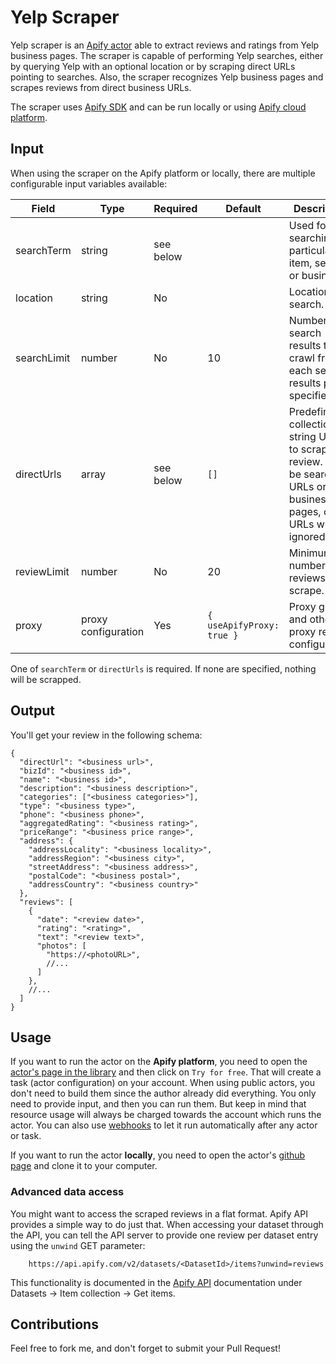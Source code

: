 Yelp Scraper
============

Yelp scraper is an [Apify actor](https://apify.com/actors) able to extract reviews and ratings from Yelp business pages.
The scraper is capable of performing Yelp searches, either by querying Yelp with an optional location or by scraping
direct URLs pointing to searches. Also, the scraper recognizes Yelp business pages and scrapes reviews from
direct business URLs.

The scraper uses [Apify SDK](https://sdk.apify.com/) and can be run locally or using
[Apify cloud platform](https://apify.com).

## Input

When using the scraper on the Apify platform or locally, there are multiple configurable input variables available:

| Field | Type | Required | Default | Description |
| ----- | ---- | -------- | ------- | ----------- |
| searchTerm | string | see below | | Used for searching particular item, service, or business. |
| location | string | No | | Location to search. |
| searchLimit | number | No | 10 | Number of search results to crawl from each search results page specified. |
| directUrls | array | see below | `[]` | Predefined collection of string URLs to scrape review. Can be search URLs or business pages, other URLs will be ignored. |
| reviewLimit | number | No | 20 | Minimum number of reviews to scrape. |
| proxy | proxy configuration | Yes | `{ useApifyProxy: true }` | Proxy groups and other proxy related configuration. |

One of `searchTerm` or `directUrls` is required. If none are specified, nothing will be scrapped.

## Output

You'll get your review in the following schema:

```jsonc
{
  "directUrl": "<business url>",
  "bizId": "<business id>",
  "name": "<business id>",
  "description": "<business description>",
  "categories": ["<business categories>"],
  "type": "<business type>",
  "phone": "<business phone>",
  "aggregatedRating": "<business rating>",
  "priceRange": "<business price range>",
  "address": {
    "addressLocality": "<business locality>",
    "addressRegion": "<business city>",
    "streetAddress": "<business address>",
    "postalCode": "<business postal>",
    "addressCountry": "<business country>"
  },
  "reviews": [
    {
      "date": "<review date>",
      "rating": "<rating>",
      "text": "<review text>",
      "photos": [
        "https://<photoURL>",
        //...
      ]
    },
    //...
  ]
}
```

## Usage

If you want to run the actor on the **Apify platform**, you need to open the
[actor's page in the library](https://apify.com/yin/apify-yelp) and then click on `Try for free`. That will
create a task (actor configuration) on your account. When using public actors, you don't need to build them since
the author already did everything. You only need to provide input, and then you can run them. But keep in mind that
resource usage will always be charged towards the account which runs the actor. You can also use [webhooks](#webhooks)
to let it run automatically after any actor or task.

If you want to run the actor **locally**, you need to open the actor's [github page](https://github.com/yin/apify-yelp)
and clone it to your computer.

### Advanced data access

You might want to access the scraped reviews in a flat format. Apify API provides a simple way to do just that.
When accessing your dataset through the API, you can tell the API server to provide one review per dataset entry using
the `unwind` GET parameter:

```
    https://api.apify.com/v2/datasets/<DatasetId>/items?unwind=reviews
```

This functionality is documented in the [Apify API](https://docs.apify.com/api/v2#/reference/datasets/item-collection/get-items)
documentation under Datasets -> Item collection -> Get items.

## Contributions

Feel free to fork me, and don't forget to submit your Pull Request!
